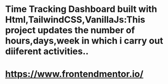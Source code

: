 # Time Tracking Dashboard built with Html,TailwindCSS,VanillaJs:This project updates the number of hours,days,week in which i carry out diiferent activities.. 
# https://www.frontendmentor.io/
